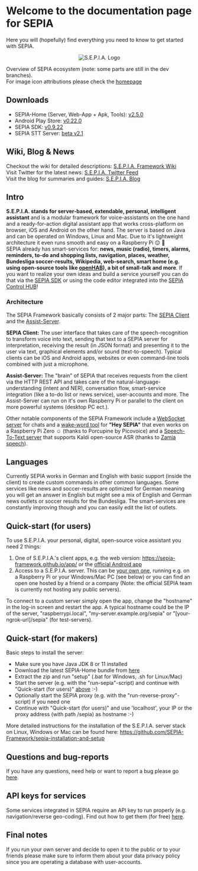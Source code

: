 # Welcome to the documentation page for SEPIA
Here you will (hopefully) find everything you need to know to get started with SEPIA.  

<p align="center">
  <img src="https://github.com/SEPIA-Framework/SEPIA-Framework.github.io/blob/master/img/SEPIA_ecosystem_w.png" alt="S.E.P.I.A. Logo"/>
</p>

Overview of SEPIA ecosystem (note: some parts are still in the dev branches).  
For image icon attributions please check the [homepage](https://sepia-framework.github.io/#attributions)

## Downloads
* SEPIA-Home (Server, Web-App + Apk, Tools): [v2.5.0](https://github.com/SEPIA-Framework/sepia-installation-and-setup/releases)
* Android Play Store: [v0.22.0](https://play.google.com/store/apps/details?id=de.bytemind.sepia.app.web)
* SEPIA SDK: [v0.9.22](https://github.com/SEPIA-Framework/sepia-sdk-java)
* SEPIA STT Server: [beta v2.1](https://hub.docker.com/r/sepia/stt-server)

## Wiki, Blog & News
Checkout the wiki for detailed descriptions:
[S.E.P.I.A. Framework Wiki](../../wiki)  
Visit Twitter for the latest news:
[S.E.P.I.A. Twitter Feed](https://twitter.com/sepia_fw)  
Visit the blog for summaries and guides:
[S.E.P.I.A. Blog](https://medium.com/sepia-framework)

## Intro
**S.E.P.I.A. stands for server-based, extendable, personal, intelligent assistant** and is a modular framework for voice-assistants on the one hand and a ready-for-action digital assistant app that works cross-platform on browser, iOS and Android on the other hand. The server is based on Java and can be operated on Windows, Linux and Mac. Due to it's lightweight architecture it even runs smooth and easy on a Raspberry Pi :relieved: :robot:  
SEPIA already has smart-services for: **news, music (radio), timers, alarms, reminders, to-do and shopping lists, navigation, places, weather, Bundesliga soccer-results, Wikipedia, web-search, smart home (e.g. using open-source tools like [openHAB](https://www.openhab.org)), a bit of small-talk and more**. If you want to realize your own ideas and build a service yourself you can do that via the [SEPIA SDK](https://github.com/SEPIA-Framework/sepia-sdk-java) or using the code editor integrated into the [SEPIA Control HUB](https://github.com/SEPIA-Framework/sepia-admin-tools/tree/master/admin-web-tools)!

### Architecture
The SEPIA Framework basically consists of 2 major parts: The [SEPIA Client](https://github.com/SEPIA-Framework/sepia-html-client-app) and the [Assist-Server](https://github.com/SEPIA-Framework/sepia-assist-server).  
  
**SEPIA Client:** The user interface that takes care of the speech-recognition to transform voice into text, sending that text to a SEPIA server for interpretation, receiving the result (in JSON format) and presenting it to the user via text, graphical elements and/or sound (text-to-speech). Typical clients can be iOS and Android apps, websites or even command-line tools combined with just a microphone.

**Assist-Server:** The "brain" of SEPIA that receives requests from the client via the HTTP REST API and takes care of the natural-language-understanding (intent and NER), conversation flow, smart-service integration (like a to-do list or news service), user-accounts and more. The Assist-Server can run on it's own Raspberry Pi or parallel to the client on more powerful systems (desktop PC ect.).  
  
Other notable components of the SEPIA Framework include a [WebSocket server](https://github.com/SEPIA-Framework/sepia-websocket-server-java) for chats and a [wake-word tool](https://github.com/SEPIA-Framework/sepia-wakeword-tools) for **"Hey SEPIA"** that even works on a Raspberry Pi Zero :relaxed: (thanks to Porcupine by Picovoice) and a [Speech-To-Text server](https://github.com/SEPIA-Framework/sepia-stt-server) that supports Kaldi open-source ASR (thanks to [Zamia speech](https://github.com/gooofy/zamia-speech)).  

## Languages
Currently SEPIA works in German and English with basic support (inside the client) to create custom commands in other common languages. Some services like news and soccer-results are optimized for German meaning you will get an answer in English but might see a mix of English and German news outlets or soccer results for the Bundesliga. The smart-services are constantly improving though and you can easily edit the list of outlets.

## Quick-start (for users)
To use S.E.P.I.A. your personal, digital, open-source voice assistant you need 2 things:

1. One of S.E.P.I.A.'s client apps, e.g. the web version: https://sepia-framework.github.io/app/ or the [official Android app](https://play.google.com/store/apps/details?id=de.bytemind.sepia.app.web)
2. Access to a S.E.P.I.A. server. This can be [your own one](#quick-start-for-makers), running e.g. on a Raspberry Pi or your Windows/Mac PC (see below) or you can find an open one hosted by a friend or a company (Note: the official SEPIA team is currently not hosting any public servers).

To connect to a custom server simply open the app, change the "hostname" in the log-in screen and restart the app. A typical hostname could be the IP of the server, "raspberrypi.local", "my-server.example.org/sepia" or "[your-ngrok-url]/sepia" (for test-servers). 

## Quick-start (for makers)

Basic steps to install the server:
* Make sure you have Java JDK 8 or 11 installed
* Download the latest SEPIA-Home bundle from [here](https://github.com/SEPIA-Framework/sepia-installation-and-setup/releases/latest)
* Extract the zip and run "setup" (.bat for Windows, .sh for Linux/Mac)
* Start the server (e.g. with the "run-sepia"-script) and continue with "Quick-start (for users)" [above](#quick-start-for-makers) :-)
* Optionally start the SEPIA proxy (e.g. with the "run-reverse-proxy"-script) if you need one 
* Continue with "Quick-start (for users)" and use 'localhost', your IP or the proxy address (with path /sepia) as hostname :-)

More detailed instructions for the installation of the S.E.P.I.A. server stack on Linux, Windows or Mac can be found here:
https://github.com/SEPIA-Framework/sepia-installation-and-setup

## Questions and bug-reports
If you have any questions, need help or want to report a bug please go [here](https://github.com/SEPIA-Framework/sepia-docs/issues).

## API keys for services
Some services integrated in SEPIA require an API key to run properly (e.g. navigation/reverse geo-coding). Find out how to get them (for free) [here](../../wiki/API-keys).

## Final notes
If you run your own server and decide to open it to the public or to your friends please make sure to inform them about your data privacy policy since you are operating a database with user-accounts.
